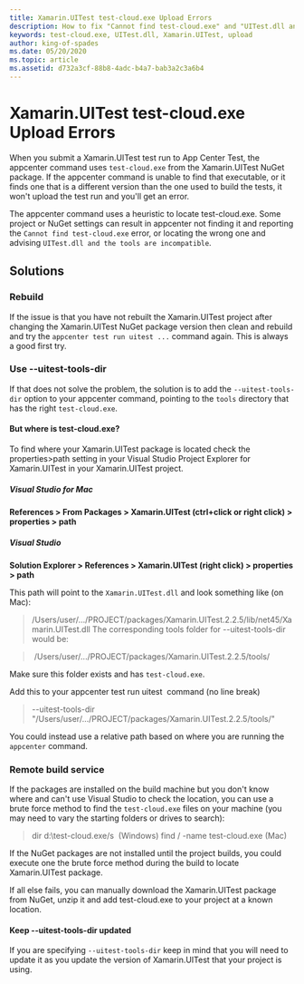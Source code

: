 ```yaml
---
title: Xamarin.UITest test-cloud.exe Upload Errors
description: How to fix "Cannot find test-cloud.exe" and "UITest.dll and the tools are incompatible."
keywords: test-cloud.exe, UITest.dll, Xamarin.UITest, upload
author: king-of-spades
ms.date: 05/20/2020
ms.topic: article
ms.assetid: d732a3cf-88b8-4adc-b4a7-bab3a2c3a6b4
---
```


# Xamarin.UITest test-cloud.exe Upload Errors
When you submit a Xamarin.UITest test run to App Center Test, the appcenter command uses `test-cloud.exe` from the Xamarin.UITest NuGet package. If the appcenter command is unable to find that executable, or it finds one that is a different version than the one  used to build the tests, it won't upload the test run and you'll get an error.

The appcenter command uses a heuristic to locate test-cloud.exe. Some project or NuGet settings can result in appcenter not finding it and reporting the `Cannot find test-cloud.exe` error, or locating the wrong one and advising `UITest.dll and the tools are incompatible`.

## Solutions
### Rebuild
If the issue is that you have not rebuilt the Xamarin.UITest project after changing the Xamarin.UITest NuGet package version then clean and rebuild and try the `appcenter test run uitest ...` command again. This is always a good first try.

### Use --uitest-tools-dir
If that does not solve the problem, the solution is to add the `--uitest-tools-dir` option to your appcenter command, pointing to the `tools` directory that has the right `test-cloud.exe`.

#### But where is test-cloud.exe?
To find where your Xamarin.UITest package is located check the properties>path setting in your Visual Studio Project Explorer for Xamarin.UITest in your Xamarin.UITest project. 

##### Visual Studio for Mac
**References > From Packages > Xamarin.UITest (ctrl+click or right click) > properties > path**

##### Visual Studio
**Solution Explorer > References > Xamarin.UITest (right click) > properties > path**

This path will point to the `Xamarin.UITest.dll` and look something like (on Mac): 
> /Users/user/.../PROJECT/packages/Xamarin.UITest.2.2.5/lib/net45/Xamarin.UITest.dll The corresponding tools folder for --uitest-tools-dir would be:

> /Users/user/.../PROJECT/packages/Xamarin.UITest.2.2.5/tools/ 

Make sure this folder exists and has `test-cloud.exe`.

Add this to your appcenter test run uitest  command (no line break)
> --uitest-tools-dir "/Users/user/.../PROJECT/packages/Xamarin.UITest.2.2.5/tools/"

You could instead use a relative path based on where you are running the `appcenter` command.

### Remote build service

If the packages are installed on the build machine but you don't know where and can't use Visual Studio to check the location, you can use a brute force method to find the `test-cloud.exe` files on your machine (you may need to vary the starting folders or drives to search):

> dir d:\test-cloud.exe/s  (Windows)
> find / -name test-cloud.exe (Mac)

If the NuGet packages are not installed until the project builds, you could execute one the brute force method during the build to locate Xamarin.UITest package.

If all else fails, you can manually download the Xamarin.UITest package from NuGet, unzip it and add test-cloud.exe to your project at a known location.

#### Keep --uitest-tools-dir updated
If you are specifying `--uitest-tools-dir` keep in mind that you will need to update it as you update the version of Xamarin.UITest that your project is using.